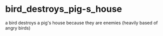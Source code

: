 # bird_destroys_pig-s_house
a bird destroys a pig's house  because they are enemies (heavily based of angry birds)
